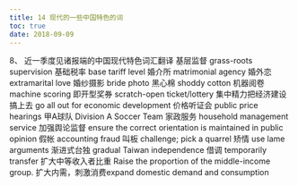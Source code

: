```yaml
---
title: 14 现代的一些中国特色的词
toc: true
date: 2018-09-09
---
```



8、 近一季度见诸报端的中国现代特色词汇翻译
基层监督 grass-roots supervision
基础税率 base tariff level
婚介所 matrimonial agency
婚外恋 extramarital love
婚纱摄影 bride photo
黑心棉 shoddy cotton
机器阅卷 machine scoring
即开型奖券 scratch-open ticket/lottery
集中精力把经济建设搞上去 go all out for economic development
价格听证会 public price hearings
甲A球队 Division A Soccer Team
家政服务 household management service
加强舆论监督 ensure the correct orientation is maintained in public opinion
假帐 accounting fraud
叫板 challenge; pick a quarrel
矫情 use lame arguments
渐进式台独 gradual Taiwan independence
借调 temporarily transfer
扩大中等收入者比重 Raise the proportion of the middle-income group.
扩大内需，刺激消费expand domestic demand and consumption

